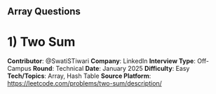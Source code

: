 ## Array Questions

# 1) Two Sum

**Contributor**: @SwatiSTiwari
**Company**: LinkedIn
**Interview Type**: Off-Campus
**Round**: Technical
**Date**: January 2025
**Difficulty**: Easy
**Tech/Topics**: Array, Hash Table
**Source Platform**: https://leetcode.com/problems/two-sum/description/



